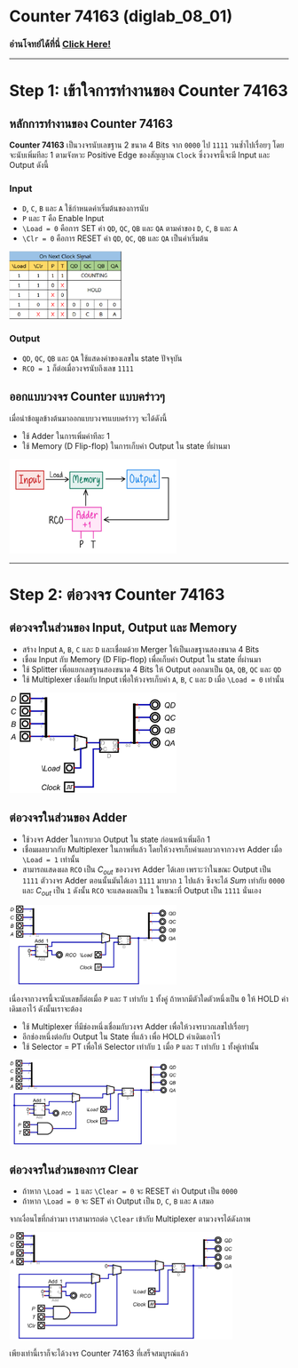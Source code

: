 # Counter 74163 (diglab_08_01)
### อ่านโจทย์ได้ที่นี่ [Click Here!](https://drive.google.com/file/d/1-Htl6e35KW_D3sOeCGtP83ouiJdpTkGr/view?usp=drive_link)

---
# Step 1: เข้าใจการทำงานของ Counter 74163

## หลักการทำงานของ Counter 74163

**Counter 74163** เป็นวงจรนับเลขฐาน 2 ขนาด 4 Bits จาก `0000` ไป `1111` วนซ้ำไปเรื่อยๆ โดยจะนับเพิ่มทีละ 1 ตามจังหวะ Positive Edge ของสัญญาณ `Clock` ซึ่งวงจรนี้จะมี Input และ Output ดังนี้

### Input
- `D`, `C`, `B` และ `A` ใช้กำหนดค่าเริ่มต้นของการนับ
- `P` และ `T` คือ Enable Input
- `\Load = 0` คือการ SET ค่า `QD`, `QC`, `QB` และ `QA` ตามค่าของ `D`, `C`, `B` และ `A`
- `\Clr = 0` คือการ RESET ค่า `QD`, `QC`, `QB` และ `QA` เป็นค่าเริ่มต้น

<img src="https://raw.githubusercontent.com/reisenx/2110263-DIG-LOGIC-LAB-I/refs/heads/main/Lab%2008/diglab_08_01/diglab_08_01_pics/diglab_08_01_signalTable.png" width=40% height=40%>

### Output
- `QD`, `QC`, `QB` และ `QA` ใช้แสดงค่าของเลขใน state ปัจจุบัน
- `RCO = 1` ก็ต่อเมื่อวงจรนับถึงเลข `1111`

## ออกแบบวงจร Counter แบบคร่าวๆ
เมื่อนำข้อมูลข้างต้นมาออกแบบวงจรแบบคร่าวๆ จะได้ดังนี้
- ใช้ Adder ในการเพิ่มค่าทีละ 1
- ใช้ Memory (D Flip-flop) ในการเก็บค่า Output ใน state ที่ผ่านมา

<img src="https://raw.githubusercontent.com/reisenx/2110263-DIG-LOGIC-LAB-I/refs/heads/main/Lab%2008/diglab_08_01/diglab_08_01_pics/diglab_08_01_circuit.jpg" width=60% height=60%>

---

# Step 2: ต่อวงจร Counter 74163

## ต่อวงจรในส่วนของ Input, Output และ Memory
- สร้าง Input `A`, `B`, `C` และ `D` และเชื่อมด้วย Merger ให้เป็นเลขฐานสองขนาด 4 Bits
- เขื่อม Input กับ Memory (D Flip-flop) เพื่อเก็บค่า Output ใน state ที่ผ่านมา
- ใช้ Splitter เพื่อแยกเลขฐานสองขนาด 4 Bits ให้ Output ออกมาเป็น `QA`, `QB`, `QC` และ `QD`
- ใช้ Multiplexer เชื่อมกับ Input เพื่อให้วงจรเก็บค่า `A`, `B`, `C` และ `D` เมื่อ `\Load = 0` เท่านั้น

<img src="https://raw.githubusercontent.com/reisenx/2110263-DIG-LOGIC-LAB-I/refs/heads/main/Lab%2008/diglab_08_01/diglab_08_01_pics/diglab_08_01_memory.png" width=60% height=60%>

## ต่อวงจรในส่วนของ Adder
- ใช้วงจร Adder ในการบวก Output ใน state ก่อนหน้าเพิ่มอีก 1
- เชื่อมผลบวกกับ Multiplexer ในภาพที่แล้ว โดยให้วงจรเก็บค่าผลบวกจากวงจร Adder เมื่อ `\Load = 1` เท่านั้น
- สามารถแสดงผล `RCO` เป็น $C_{out}$ ของวงจร Adder ได้เลย เพราะว่าในขณะ Output เป็น `1111` ตัววงจร Adder ตอนนั้นมันได้เอา `1111` มาบวก `1` ไปแล้ว ซึงจะได้ $Sum$ เท่ากับ `0000` และ $C_{out}$ เป็น `1` ดังนั้น `RCO` จะแสดงผลเป็น `1` ในขณะที่ Output เป็น `1111` นั่นเอง

<img src="https://raw.githubusercontent.com/reisenx/2110263-DIG-LOGIC-LAB-I/refs/heads/main/Lab%2008/diglab_08_01/diglab_08_01_pics/diglab_08_01_adder.png" width=60% height=60%>

เนื่องจากวงจรนี้จะนับเลขก็ต่อเมื่อ `P` และ `T` เท่ากับ `1` ทั้งคู่ ถ้าหากมีตัวใดตัวหนึ่งเป็น `0` ให้ HOLD ค่าเดิมเอาไว้ ดังนั้นเราจะต้อง
- ใช้ Multiplexer ที่มีช่องหนึ่งเชื่อมกับวงจร Adder เพื่อให้วงจรบวกเลขไปเรื่อยๆ
- อีกช่องหนึ่งต่อกับ Output ใน State ที่แล้ว เพื่อ HOLD ค่าเดิมเอาไว้
- ใช้ Selector = PT เพื่อให้ Selector เท่ากับ `1` เมื่อ `P` และ `T` เท่ากับ `1` ทั้งคู่เท่านั้น

<img src="https://raw.githubusercontent.com/reisenx/2110263-DIG-LOGIC-LAB-I/refs/heads/main/Lab%2008/diglab_08_01/diglab_08_01_pics/diglab_08_01_adderEnable.png" width=60% height=60%>

## ต่อวงจรในส่วนของการ Clear

- ถ้าหาก `\Load = 1` และ `\Clear = 0` จะ RESET ค่า Output เป็น `0000`
- ถ้าหาก `\Load = 0` จะ SET ค่า Output เป็น `D`, `C`, `B` และ `A` เสมอ

จากเงื่อนไขที่กล่าวมา เราสามารถต่อ `\Clear` เข้ากับ Multiplexer ตามวงจรได้ดังภาพ

<img src="https://raw.githubusercontent.com/reisenx/2110263-DIG-LOGIC-LAB-I/refs/heads/main/Lab%2008/diglab_08_01/diglab_08_01.png" width=80% height=80%>

เพียงเท่านี้เราก็จะได้วงจร Counter 74163 ที่เสร็จสมบูรณ์แล้ว